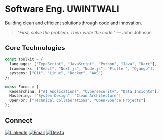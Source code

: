 # Software Eng. UWINTWALI



Building clean and efficient solutions through code and innovation.
> _"First, solve the problem. Then, write the code."_ — John Johnson



## Core Technologies
```typescript
const toolkit = {
  languages: ["TypeScript", "JavaScript", "Python", "Java", "Dart"],
  frameworks: ["React", "Next.js", "Node.js", "Flutter", "Django"],
  systems: ["Git", "Linux", "Docker", "AWS"]
};
```


```typescript
const Focus = {
  Researching: ["AI Applications", "Cybersecurity", "Data Insights"],
  Mastering: ["System Design", "Clean Architecture"],
  OpenFor: ["Technical Collaborations", "Open-Source Projects"]
};
```

## Connect

[![LinkedIn](https://img.shields.io/badge/LinkedIn-Connect-blue?style=for-the-badge&logo=linkedin)](https://www.linkedin.com/in/uwintwali-jean-de-dieu-b12130271/)
[![Email](https://img.shields.io/badge/Email-Contact%20Me-critical?style=for-the-badge&logo=microsoft-outlook)](mailto:uwintwali.umd@outlook.com)
[![Dev.to](https://img.shields.io/badge/Dev.to-Blog-0A0A0A?style=for-the-badge&logo=dev.to&logoColor=white)](https://dev.to/uwintwalijean)
